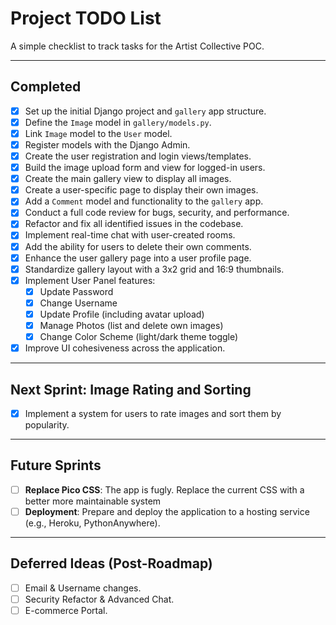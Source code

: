 # Project TODO List

A simple checklist to track tasks for the Artist Collective POC.

---

## Completed

-   [x] Set up the initial Django project and `gallery` app structure.
-   [x] Define the `Image` model in `gallery/models.py`.
-   [x] Link `Image` model to the `User` model.
-   [x] Register models with the Django Admin.
-   [x] Create the user registration and login views/templates.
-   [x] Build the image upload form and view for logged-in users.
-   [x] Create the main gallery view to display all images.
-   [x] Create a user-specific page to display their own images.
-   [x] Add a `Comment` model and functionality to the `gallery` app.
-   [x] Conduct a full code review for bugs, security, and performance.
-   [x] Refactor and fix all identified issues in the codebase.
-   [x] Implement real-time chat with user-created rooms.
-   [x] Add the ability for users to delete their own comments.
-   [x] Enhance the user gallery page into a user profile page.
-   [x] Standardize gallery layout with a 3x2 grid and 16:9 thumbnails.
-   [x] Implement User Panel features:
    -   [x] Update Password
    -   [x] Change Username
    -   [x] Update Profile (including avatar upload)
    -   [x] Manage Photos (list and delete own images)
    -   [x] Change Color Scheme (light/dark theme toggle)
-   [x] Improve UI cohesiveness across the application.

---

## Next Sprint: Image Rating and Sorting

-   [x] Implement a system for users to rate images and sort them by popularity.

---

## Future Sprints

-   [ ] **Replace Pico CSS**: The app is fugly.  Replace the current CSS with a better more maintainable system
-   [ ] **Deployment**: Prepare and deploy the application to a hosting service (e.g., Heroku, PythonAnywhere).

---

## Deferred Ideas (Post-Roadmap)

-   [ ] Email & Username changes.
-   [ ] Security Refactor & Advanced Chat.
-   [ ] E-commerce Portal.
